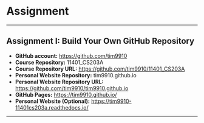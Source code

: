 # Assignment
---

## Assignment I: Build Your Own GitHub Repository

- **GitHub account:**  https://github.com/tim9910
- **Course Repository:**  11401_CS203A
- **Course Repository URL:**  https://github.com/tim9910/11401_CS203A
- **Personal Website Repository:**  tim9910.github.io
- **Personal Website Repository URL:**  https://github.com/tim9910/tim9910.github.io
- **GitHub Pages:**  https://tim9910.github.io/
- **Personal Website (Optional):**  https://tim9910-11401cs203a.readthedocs.io/

---
